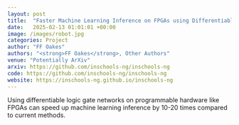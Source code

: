 ```yaml
---
layout: post
title:  "Faster Machine Learning Inference on FPGAs using Differentiable Logic Networks"
date:   2025-02-13 01:01:01 +00:00
image: /images/robot.jpg
categories: Project
author: "FF Oakes"
authors: "<strong>FF Oakes</strong>, Other Authors"
venue: "Potentially ArXiv"
arxiv: https://github.com/inschools-ng/inschools-ng
code: https://github.com/inschools-ng/inschools-ng
website: https://inschools-ng.github.io/inschools-ng
---
```

Using differentiable logic gate networks on programmable hardware like FPGAs can speed up machine learning inference by 10-20 times compared to current methods. 